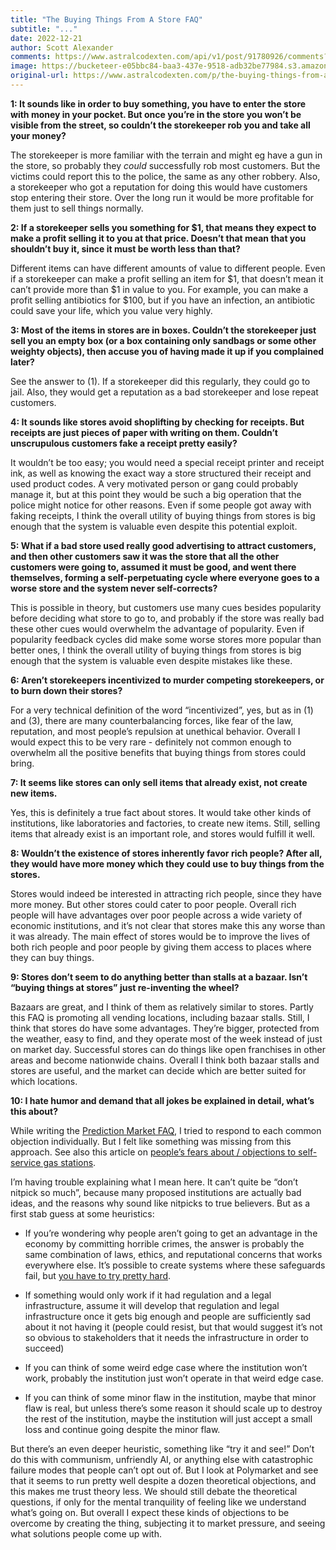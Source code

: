 ```yaml
---
title: "The Buying Things From A Store FAQ"
subtitle: "..."
date: 2022-12-21
author: Scott Alexander
comments: https://www.astralcodexten.com/api/v1/post/91780926/comments?&all_comments=true
image: https://bucketeer-e05bbc84-baa3-437e-9518-adb32be77984.s3.amazonaws.com/public/images/f33a5871-2bd0-40fb-90c8-abe283770699_500x375.jpeg
original-url: https://www.astralcodexten.com/p/the-buying-things-from-a-store-faq
---
```

**1: It sounds like in order to buy something, you have to enter the store with money in your pocket. But once you’re in the store you won’t be visible from the street, so couldn’t the storekeeper rob you and take all your money?**

The storekeeper is more familiar with the terrain and might eg have a gun in the store, so probably they _could_ successfully rob most customers. But the victims could report this to the police, the same as any other robbery. Also, a storekeeper who got a reputation for doing this would have customers stop entering their store. Over the long run it would be more profitable for them just to sell things normally.

**2: If a storekeeper sells you something for $1, that means they expect to make a profit selling it to you at that price. Doesn’t that mean that you shouldn’t buy it, since it must be worth less than that?**

Different items can have different amounts of value to different people. Even if a storekeeper can make a profit selling an item for $1, that doesn’t mean it can’t provide more than $1 in value to you. For example, you can make a profit selling antibiotics for $100, but if you have an infection, an antibiotic could save your life, which you value very highly.

**3: Most of the items in stores are in boxes. Couldn’t the storekeeper just sell you an empty box (or a box containing only sandbags or some other weighty objects), then accuse you of having made it up if you complained later?**

See the answer to (1). If a storekeeper did this regularly, they could go to jail. Also, they would get a reputation as a bad storekeeper and lose repeat customers.

**4: It sounds like stores avoid shoplifting by checking for receipts. But receipts are just pieces of paper with writing on them. Couldn’t unscrupulous customers fake a receipt pretty easily?**

It wouldn’t be too easy; you would need a special receipt printer and receipt ink, as well as knowing the exact way a store structured their receipt and used product codes. A very motivated person or gang could probably manage it, but at this point they would be such a big operation that the police might notice for other reasons. Even if some people got away with faking receipts, I think the overall utility of buying things from stores is big enough that the system is valuable even despite this potential exploit.

**5: What if a bad store used really good advertising to attract customers, and then other customers saw it was the store that all the other customers were going to, assumed it must be good, and went there themselves, forming a self-perpetuating cycle where everyone goes to a worse store and the system never self-corrects?**

This is possible in theory, but customers use many cues besides popularity before deciding what store to go to, and probably if the store was really bad these other cues would overwhelm the advantage of popularity. Even if popularity feedback cycles did make some worse stores more popular than better ones, I think the overall utility of buying things from stores is big enough that the system is valuable even despite mistakes like these.

**6: Aren’t storekeepers incentivized to murder competing storekeepers, or to burn down their stores?**

For a very technical definition of the word “incentivized”, yes, but as in (1) and (3), there are many counterbalancing forces, like fear of the law, reputation, and most people’s repulsion at unethical behavior. Overall I would expect this to be very rare - definitely not common enough to overwhelm all the positive benefits that buying things from stores could bring.

**7: It seems like stores can only sell items that already exist, not create new items.**

Yes, this is definitely a true fact about stores. It would take other kinds of institutions, like laboratories and factories, to create new items. Still, selling items that already exist is an important role, and stores would fulfill it well.

**8: Wouldn’t the existence of stores inherently favor rich people? After all, they would have more money which they could use to buy things from the stores.**

Stores would indeed be interested in attracting rich people, since they have more money. But other stores could cater to poor people. Overall rich people will have advantages over poor people across a wide variety of economic institutions, and it’s not clear that stores make this any worse than it was already. The main effect of stores would be to improve the lives of both rich people and poor people by giving them access to places where they can buy things.

**9: Stores don’t seem to do anything better than stalls at a bazaar. Isn’t “buying things at stores” just re-inventing the wheel?**

Bazaars are great, and I think of them as relatively similar to stores. Partly this FAQ is promoting all vending locations, including bazaar stalls. Still, I think that stores do have some advantages. They’re bigger, protected from the weather, easy to find, and they operate most of the week instead of just on market day. Successful stores can do things like open franchises in other areas and become nationwide chains. Overall I think both bazaar stalls and stores are useful, and the market can decide which are better suited for which locations.

**10: I hate humor and demand that all jokes be explained in detail, what’s this about?**

While writing the [Prediction Market FAQ](https://astralcodexten.substack.com/p/prediction-market-faq), I tried to respond to each common objection individually. But I felt like something was missing from this approach. See also this article on [people’s fears about / objections to self-service gas stations](https://slatestarcodex.com/2018/01/11/self-serving-bias/).

I’m having trouble explaining what I mean here. It can’t quite be “don’t nitpick so much”, because many proposed institutions are actually bad ideas, and the reasons why sound like nitpicks to true believers. But as a first stab guess at some heuristics:

  * If you’re wondering why people aren’t going to get an advantage in the economy by committing horrible crimes, the answer is probably the same combination of laws, ethics, and reputational concerns that works everywhere else. It’s possible to create systems where these safeguards fail, but [you have to try pretty hard](https://astralcodexten.substack.com/p/why-im-less-than-infinitely-hostile).

  * If something would only work if it had regulation and a legal infrastructure, assume it will develop that regulation and legal infrastructure once it gets big enough and people are sufficiently sad about it not having it (people could resist, but that would suggest it’s not so obvious to stakeholders that it needs the infrastructure in order to succeed)

  * If you can think of some weird edge case where the institution won’t work, probably the institution just won’t operate in that weird edge case.

  * If you can think of some minor flaw in the institution, maybe that minor flaw is real, but unless there’s some reason it should scale up to destroy the rest of the institution, maybe the institution will just accept a small loss and continue going despite the minor flaw.




But there’s an even deeper heuristic, something like “try it and see!” Don’t do this with communism, unfriendly AI, or anything else with catastrophic failure modes that people can’t opt out of. But I look at Polymarket and see that it seems to run pretty well despite a dozen theoretical objections, and this makes me trust theory less. We should still debate the theoretical questions, if only for the mental tranquility of feeling like we understand what’s going on. But overall I expect these kinds of objections to be overcome by creating the thing, subjecting it to market pressure, and seeing what solutions people come up with. 
